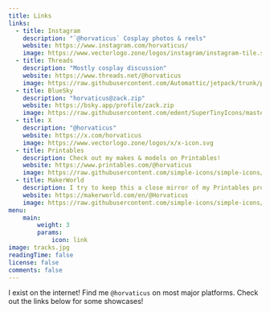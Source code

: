 ```yaml
---
title: Links
links:
  - title: Instagram
    description: "`@horvaticus` Cosplay photos & reels"
    website: https://www.instagram.com/horvaticus/
    image: https://www.vectorlogo.zone/logos/instagram/instagram-tile.svg
  - title: Threads
    description: "Mostly cosplay discussion"
    website: https://www.threads.net/@horvaticus
    image: https://raw.githubusercontent.com/Automattic/jetpack/trunk/projects/js-packages/social-logos/src/svg/threads.svg
  - title: BlueSky
    description: "horvaticus@zack.zip"
    website: https://bsky.app/profile/zack.zip
    image: https://raw.githubusercontent.com/edent/SuperTinyIcons/master/images/svg/bluesky.svg
  - title: X
    description: "@horvaticus"
    website: https://x.com/horvaticus
    image: https://www.vectorlogo.zone/logos/x/x-icon.svg
  - title: Printables
    description: Check out my makes & models on Printables!
    website: https://www.printables.com/@horvaticus
    image: https://raw.githubusercontent.com/simple-icons/simple-icons/master/icons/printables.svg
  - title: MakerWorld
    description: I try to keep this a close mirror of my Printables profile, but this also includes my Bambu X1C profiles in some cases.
    website: https://makerworld.com/en/@Horvaticus
    image: https://raw.githubusercontent.com/simple-icons/simple-icons/master/icons/bambulab.svg
menu:
    main: 
        weight: 3
        params:
            icon: link
image: tracks.jpg
readingTime: false
license: false
comments: false
---
```

I exist on the internet! Find me `@horvaticus` on most major platforms. Check out the links below for some showcases!
